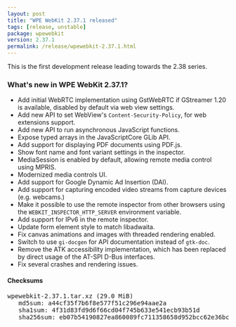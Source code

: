 ```yaml
---
layout: post
title: "WPE WebKit 2.37.1 released"
tags: [release, unstable]
package: wpewebkit
version: 2.37.1
permalink: /release/wpewebkit-2.37.1.html
---
```


This is the first development release leading towards the 2.38 series.

### What's new in WPE WebKit 2.37.1?

- Add initial WebRTC implementation using GstWebRTC if GStreamer 1.20 is available, disabled by default via web view settings.
- Add new API to set WebView's `Content-Security-Policy`, for web extensions support.
- Add new API to run asynchronous JavaScript functions.
- Expose typed arrays in the JavaScriptCore GLib API.
- Add support for displaying PDF documents using PDF.js.
- Show font name and font variant settings in the inspector.
- MediaSession is enabled by default, allowing remote media control using MPRIS.
- Modernized media controls UI.
- Add support for Google Dynamic Ad Insertion (DAI).
- Add support for capturing encoded video streams from capture devices (e.g. webcams.)
- Make it possible to use the remote inspector from other browsers using the `WEBKIT_INSPECTOR_HTTP_SERVER` environment variable.
- Add support for IPv6 in the remote inspector.
- Update form element style to match libadwaita.
- Fix canvas animations and images with threaded rendering enabled.
- Switch to use `gi-docgen` for API documentation instead of `gtk-doc`.
- Remove the ATK accessibility implementation, which has been replaced by direct usage of the AT-SPI D-Bus interfaces.
- Fix several crashes and rendering issues.

#### Checksums

<pre>
wpewebkit-2.37.1.tar.xz (29.0 MiB)
   md5sum: a44cf35f7b6f8e577f51c296e94aae2a
   sha1sum: 4f31d83fd9d6f66cd04f745b633e541ecb93b51d
   sha256sum: eb07b54190827ea860089fc711358658d952bcc62e36bc9bfa12dcfda9c21649
</pre>
